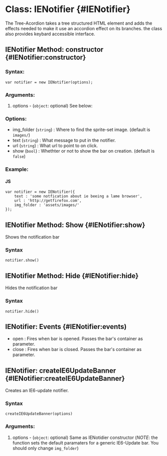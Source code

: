 Class: IENotifier {#IENotifier}
==========================================
The Tree-Acordion takes a tree structured HTML element and adds the effects needed to make it use an accordion effect on its branches.
the class also provides keybard accessible interface.

IENotifier Method: constructor {#IENotifier:constructor}
---------------------------------
### Syntax:

	var notifier = new IENotifier(options);

### Arguments:

1. options - (`object`: optional) See below:

### Options:

 * img_folder (`string`) : Where to find the sprite-set image. (default is `images/`)
 * text (`string`) : What message to put in the notifier.
 * url (`string`) : What url to point to on click.
 * show (`bool`) : Whethter or not to show the bar on creation. (default is `false`)

### Example:
	
#### JS
	var notifier = new IENotifier({
		text : 'some notfication about ie beeing a lame browser',
		url : 'http://getfirefox.com',
		img_folder : 'assets/images/'
	});

IENotifier Method: Show {#IENotifier:show}
---------------------------------	
Shows the notification bar

### Syntax

	notifier.show()
		
IENotifier Method: Hide {#IENotifier:hide}
---------------------------------	
Hides the notification bar

### Syntax

	notifier.hide()

IENotifier: Events {#IENotifier:events)
-----------------
 * open : Fires when bar is opened. Passes the bar's container as parameter.
 * close : Fires when bar is closed. Passes the bar's container as parameter.
 
IENotifier: createIE6UpdateBanner {#IENotifier:createIE6UpdateBanner}
-------------------------------
Creates an IE6-update notifier.

### Syntax

	createIE6UpdateBanner(options)
	
### Arguments:

1. options - (`object`: optional) Same as IENotidier constructor (_NOTE_: the function sets the default paramaters for a generic IE6-Update bar. You should only change `img_folder`)